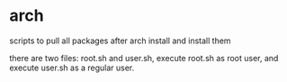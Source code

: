 # arch
scripts to pull all packages after arch install and install them


there are two files: root.sh and user.sh, execute root.sh as root user, and execute user.sh as a regular user.
